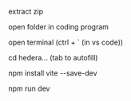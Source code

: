 extract zip

open folder in coding program

open terminal (ctrl + ` (in vs code))

cd hedera... (tab to autofill)

npm install vite --save-dev

npm run dev

